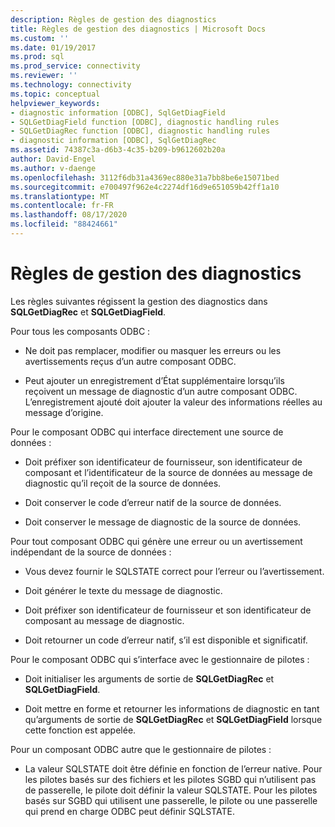 ```yaml
---
description: Règles de gestion des diagnostics
title: Règles de gestion des diagnostics | Microsoft Docs
ms.custom: ''
ms.date: 01/19/2017
ms.prod: sql
ms.prod_service: connectivity
ms.reviewer: ''
ms.technology: connectivity
ms.topic: conceptual
helpviewer_keywords:
- diagnostic information [ODBC], SqlGetDiagField
- SQLGetDiagField function [ODBC], diagnostic handling rules
- SQLGetDiagRec function [ODBC], diagnostic handling rules
- diagnostic information [ODBC], SqlGetDiagRec
ms.assetid: 74387c3a-d6b3-4c35-b209-b9612602b20a
author: David-Engel
ms.author: v-daenge
ms.openlocfilehash: 3112f6db31a4369ec880e31a7bb8be6e15071bed
ms.sourcegitcommit: e700497f962e4c2274df16d9e651059b42ff1a10
ms.translationtype: MT
ms.contentlocale: fr-FR
ms.lasthandoff: 08/17/2020
ms.locfileid: "88424661"
---
```

# <a name="diagnostic-handling-rules"></a>Règles de gestion des diagnostics
Les règles suivantes régissent la gestion des diagnostics dans **SQLGetDiagRec** et **SQLGetDiagField**.  
  
 Pour tous les composants ODBC :  
  
-   Ne doit pas remplacer, modifier ou masquer les erreurs ou les avertissements reçus d’un autre composant ODBC.  
  
-   Peut ajouter un enregistrement d’État supplémentaire lorsqu’ils reçoivent un message de diagnostic d’un autre composant ODBC. L’enregistrement ajouté doit ajouter la valeur des informations réelles au message d’origine.  
  
 Pour le composant ODBC qui interface directement une source de données :  
  
-   Doit préfixer son identificateur de fournisseur, son identificateur de composant et l’identificateur de la source de données au message de diagnostic qu’il reçoit de la source de données.  
  
-   Doit conserver le code d’erreur natif de la source de données.  
  
-   Doit conserver le message de diagnostic de la source de données.  
  
 Pour tout composant ODBC qui génère une erreur ou un avertissement indépendant de la source de données :  
  
-   Vous devez fournir le SQLSTATE correct pour l’erreur ou l’avertissement.  
  
-   Doit générer le texte du message de diagnostic.  
  
-   Doit préfixer son identificateur de fournisseur et son identificateur de composant au message de diagnostic.  
  
-   Doit retourner un code d’erreur natif, s’il est disponible et significatif.  
  
 Pour le composant ODBC qui s’interface avec le gestionnaire de pilotes :  
  
-   Doit initialiser les arguments de sortie de **SQLGetDiagRec** et **SQLGetDiagField**.  
  
-   Doit mettre en forme et retourner les informations de diagnostic en tant qu’arguments de sortie de **SQLGetDiagRec** et **SQLGetDiagField** lorsque cette fonction est appelée.  
  
 Pour un composant ODBC autre que le gestionnaire de pilotes :  
  
-   La valeur SQLSTATE doit être définie en fonction de l’erreur native. Pour les pilotes basés sur des fichiers et les pilotes SGBD qui n’utilisent pas de passerelle, le pilote doit définir la valeur SQLSTATE. Pour les pilotes basés sur SGBD qui utilisent une passerelle, le pilote ou une passerelle qui prend en charge ODBC peut définir SQLSTATE.
